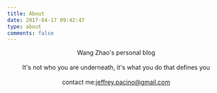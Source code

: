 ```yaml
---
title: About
date: 2017-04-17 09:42:47
type: about
comments: false
---
```


<center> Wang Zhao's personal blog </center>

<br />

<center>It's not who you are underneath, it's what you do that defines you</center> 

<br />


<center>contact me:<a href="mailto:jeffrey.pacino@gmail.com?Subject=Hello" target="_top">jeffrey.pacino@gmail.com</a></center>
